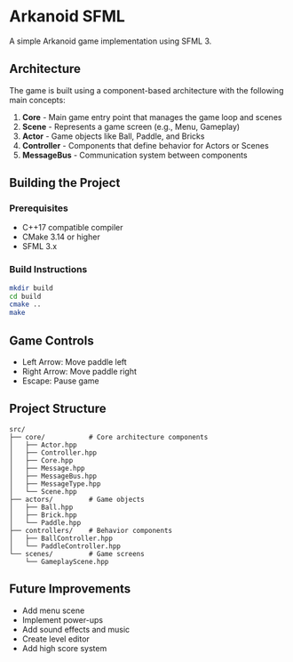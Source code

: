 # Arkanoid SFML

A simple Arkanoid game implementation using SFML 3.

## Architecture

The game is built using a component-based architecture with the following main concepts:

1. **Core** - Main game entry point that manages the game loop and scenes
2. **Scene** - Represents a game screen (e.g., Menu, Gameplay)
3. **Actor** - Game objects like Ball, Paddle, and Bricks
4. **Controller** - Components that define behavior for Actors or Scenes
5. **MessageBus** - Communication system between components

## Building the Project

### Prerequisites

- C++17 compatible compiler
- CMake 3.14 or higher
- SFML 3.x

### Build Instructions

```bash
mkdir build
cd build
cmake ..
make
```

## Game Controls

- Left Arrow: Move paddle left
- Right Arrow: Move paddle right
- Escape: Pause game

## Project Structure

```
src/
├── core/           # Core architecture components
│   ├── Actor.hpp
│   ├── Controller.hpp
│   ├── Core.hpp
│   ├── Message.hpp
│   ├── MessageBus.hpp
│   ├── MessageType.hpp
│   └── Scene.hpp
├── actors/         # Game objects
│   ├── Ball.hpp
│   ├── Brick.hpp
│   └── Paddle.hpp
├── controllers/    # Behavior components
│   ├── BallController.hpp
│   └── PaddleController.hpp
└── scenes/         # Game screens
    └── GameplayScene.hpp
```

## Future Improvements

- Add menu scene
- Implement power-ups
- Add sound effects and music
- Create level editor
- Add high score system
